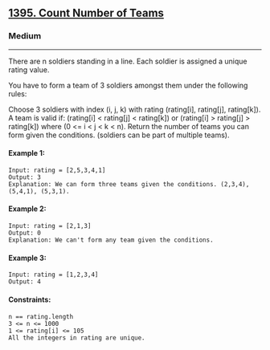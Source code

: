 [1395. Count Number of Teams](https://leetcode.com/problems/count-number-of-teams/?envType=daily-question&envId=2024-07-29)
---------------------------------------------------------------------------------------------------------------------------------------------

### Medium
---------------------------------------------------------------------------------------------------------------------------------------------

There are n soldiers standing in a line. Each soldier is assigned a unique rating value.

You have to form a team of 3 soldiers amongst them under the following rules:

Choose 3 soldiers with index (i, j, k) with rating (rating[i], rating[j], rating[k]).
A team is valid if: (rating[i] < rating[j] < rating[k]) or (rating[i] > rating[j] > rating[k]) where (0 <= i < j < k < n).
Return the number of teams you can form given the conditions. (soldiers can be part of multiple teams).

#### Example 1:
```
Input: rating = [2,5,3,4,1]
Output: 3
Explanation: We can form three teams given the conditions. (2,3,4), (5,4,1), (5,3,1). 
```
#### Example 2:
```
Input: rating = [2,1,3]
Output: 0
Explanation: We can't form any team given the conditions.
```
#### Example 3:
```
Input: rating = [1,2,3,4]
Output: 4
```
#### Constraints:
```
n == rating.length
3 <= n <= 1000
1 <= rating[i] <= 105
All the integers in rating are unique.
```
